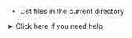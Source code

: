 - List files in the current directory
<details>
  <summary>Click here if you need help</summary>
  Launch the command `ls` and confirm with return
</details>